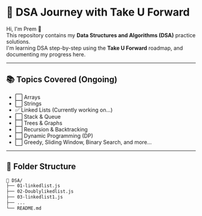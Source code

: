 # 🚀 DSA Journey with Take U Forward

Hi, I'm Prem 👋  
This repository contains my **Data Structures and Algorithms (DSA)** practice solutions.  
I'm learning DSA step-by-step using the **Take U Forward** roadmap, and documenting my progress here.  

---

## 📚 Topics Covered (Ongoing)

- ⬜ Arrays
- ⬜ Strings
- ✅ Linked Lists (Currently working on...)
- ⬜ Stack & Queue
- ⬜ Trees & Graphs
- ⬜ Recursion & Backtracking
- ⬜ Dynamic Programming (DP)
- ⬜ Greedy, Sliding Window, Binary Search, and more...

---

## 📁 Folder Structure

```bash
📂 DSA/
├── 01-linkedlist.js
├── 02-Doublylikedlist.js
├── 03-linkedlist1.js
├── ...
└── README.md

